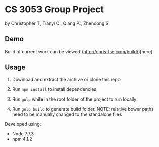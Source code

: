 # CS 3053 Group Project

by Christopher T, Tianyi C., Qiang P., Zhendong S.

## Demo

Build of current work can be viewed (http://chris-tse.com/build/)[here]

## Usage

1. Download and extract the archive or clone this repo

2. Run `npm install` to install dependencies

3. Run `gulp` while in the root folder of the project to run locally

4. Run `gulp build` to generate build folder. NOTE: relative bower paths need to be manually changed to the standalone files 

Developed using:
- Node 7.7.3
- npm 4.1.2